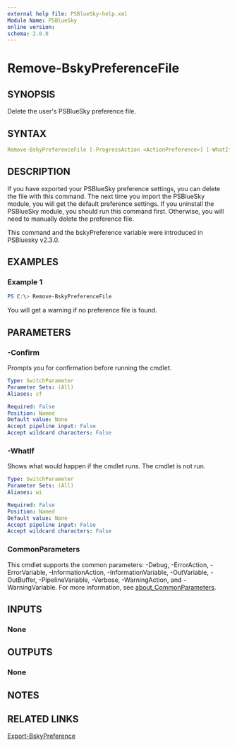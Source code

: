 ```yaml
---
external help file: PSBlueSky-help.xml
Module Name: PSBlueSky
online version:
schema: 2.0.0
---
```


# Remove-BskyPreferenceFile

## SYNOPSIS

Delete the user's PSBlueSky preference file.

## SYNTAX

```yaml
Remove-BskyPreferenceFile [-ProgressAction <ActionPreference>] [-WhatIf] [-Confirm] [<CommonParameters>]
```

## DESCRIPTION

If you have exported your PSBlueSky preference settings, you can delete the file with this command. The next time you import the PSBlueSky module, you will get the default preference settings. If you uninstall the PSBlueSky module, you should run this command first. Otherwise, you will need to manually delete the preference file.

This command and the bskyPreference variable were introduced in PSBluesky v2.3.0.

## EXAMPLES

### Example 1

```powershell
PS C:\> Remove-BskyPreferenceFile
```

You will get a warning if no preference file is found.

## PARAMETERS

### -Confirm

Prompts you for confirmation before running the cmdlet.

```yaml
Type: SwitchParameter
Parameter Sets: (All)
Aliases: cf

Required: False
Position: Named
Default value: None
Accept pipeline input: False
Accept wildcard characters: False
```

### -WhatIf

Shows what would happen if the cmdlet runs.
The cmdlet is not run.

```yaml
Type: SwitchParameter
Parameter Sets: (All)
Aliases: wi

Required: False
Position: Named
Default value: None
Accept pipeline input: False
Accept wildcard characters: False
```

### CommonParameters

This cmdlet supports the common parameters: -Debug, -ErrorAction, -ErrorVariable, -InformationAction, -InformationVariable, -OutVariable, -OutBuffer, -PipelineVariable, -Verbose, -WarningAction, and -WarningVariable. For more information, see [about_CommonParameters](http://go.microsoft.com/fwlink/?LinkID=113216).

## INPUTS

### None

## OUTPUTS

### None

## NOTES

## RELATED LINKS

[Export-BskyPreference](Export-BskyPreference.md)

